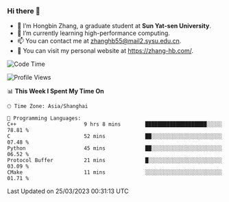### Hi there 👋

- 🔭 I’m Hongbin Zhang, a graduate student at **Sun Yat-sen University**.
- 🌱 I’m currently learning high-performance computing.
- 📫 You can contact me at zhanghb55@mail2.sysu.edu.cn.
- 👀 You can visit my personal website at https://zhang-hb.com/.

<!--START_SECTION:waka-->
![Code Time](http://img.shields.io/badge/Code%20Time-116%20hrs%2033%20mins-blue)

![Profile Views](http://img.shields.io/badge/Profile%20Views-18-blue)

📊 **This Week I Spent My Time On** 

```text
🕑︎ Time Zone: Asia/Shanghai

💬 Programming Languages: 
C++                      9 hrs 8 mins        ████████████████████░░░░░   78.81 % 
C                        52 mins             ██░░░░░░░░░░░░░░░░░░░░░░░   07.48 % 
Python                   45 mins             ██░░░░░░░░░░░░░░░░░░░░░░░   06.52 % 
Protocol Buffer          21 mins             █░░░░░░░░░░░░░░░░░░░░░░░░   03.09 % 
CMake                    11 mins             ░░░░░░░░░░░░░░░░░░░░░░░░░   01.71 % 
```


 Last Updated on 25/03/2023 00:31:13 UTC
<!--END_SECTION:waka-->
